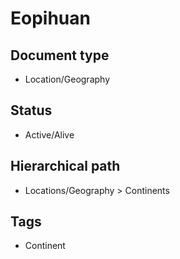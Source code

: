 # Eopihuan

## Document type

 - Location/Geography

## Status

 - Active/Alive

## Hierarchical path

 - Locations/Geography > Continents

## Tags

 - Continent
